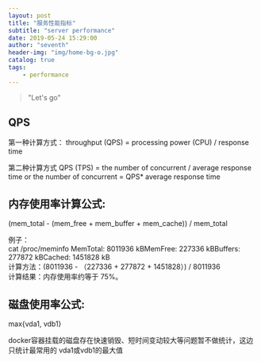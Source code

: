 ```yaml
---
layout: post
title: "服务性能指标"
subtitle: "server performance"
date: 2019-05-24 15:29:00
author: "seventh"
header-img: "img/home-bg-o.jpg"
catalog: true
tags:
    - performance
---
```


> "Let's go"


## QPS

第一种计算方式：
throughput (QPS) = processing power (CPU) / response time

第二种计算方式
QPS (TPS) = the number of concurrent / average response time or the number of concurrent = QPS* average response time



## 内存使用率计算公式:

(mem_total - (mem_free + mem_buffer + mem_cache)) / mem_total

例子：  
cat /proc/meminfo MemTotal: 8011936 kBMemFree: 227336 kBBuffers: 277872 kBCached: 1451828 kB  
计算方法：(8011936 - （227336 + 277872 + 1451828）) / 8011936  
计算结果：内存使用率约等于 75%。  


## 磁盘使用率公式:

max{vda1, vdb1}

docker容器挂载的磁盘存在快速销毁、短时间变动较大等问题暂不做统计，这边只统计最常用的 vda1或vdb1的最大值
